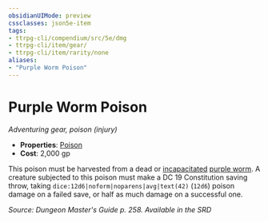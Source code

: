 ```yaml
---
obsidianUIMode: preview
cssclasses: json5e-item
tags:
- ttrpg-cli/compendium/src/5e/dmg
- ttrpg-cli/item/gear/
- ttrpg-cli/item/rarity/none
aliases: 
- "Purple Worm Poison"
---
```

# Purple Worm Poison
*Adventuring gear, poison (injury)*  


- **Properties**: [Poison](3-Mechanics/CLI/rules/item-properties.md#Poison)
- **Cost**: 2,000 gp

This poison must be harvested from a dead or [incapacitated](3-Mechanics/CLI/rules/conditions.md#Incapacitated) [purple worm](3-Mechanics/CLI/bestiary/monstrosity/purple-worm.md). A creature subjected to this poison must make a DC 19 Constitution saving throw, taking `dice:12d6|noform|noparens|avg|text(42)` (`12d6`) poison damage on a failed save, or half as much damage on a successful one.

*Source: Dungeon Master's Guide p. 258. Available in the <span title='Systems Reference Document (5.1)'>SRD</span>*